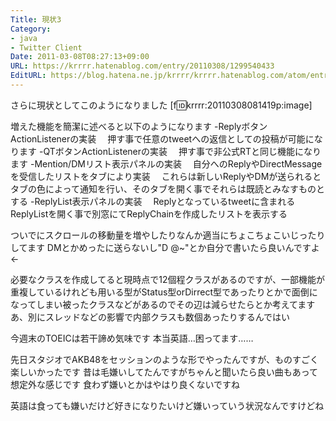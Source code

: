```yaml
---
Title: 現状3
Category:
- java
- Twitter Client
Date: 2011-03-08T08:27:13+09:00
URL: https://krrrr.hatenablog.com/entry/20110308/1299540433
EditURL: https://blog.hatena.ne.jp/krrrr/krrrr.hatenablog.com/atom/entry/11696248318756263086
---
```


さらに現状としてこのようになりました
[f:id:krrrr:20110308081419p:image]

増えた機能を簡潔に述べると以下のようになります
-ReplyボタンActionListenerの実装
　押す事で任意のtweetへの返信としての投稿が可能になります
-QTボタンActionListenerの実装
　押す事で非公式RTと同じ機能になります
-Mention/DMリスト表示パネルの実装
　自分へのReplyやDirectMessageを受信したリストをタブにより実装
　これらは新しいReplyやDMが送られるとタブの色によって通知を行い、そのタブを開く事でそれらは既読とみなすものとする
-ReplyList表示パネルの実装
　Replyとなっているtweetに含まれるReplyListを開く事で別窓にてReplyChainを作成したリストを表示する

ついでにスクロールの移動量を増やしたりなんか適当にちょこちょこいじったりしてます
DMとかめったに送らないし"D @~"とか自分で書いたら良いんですよ←



必要なクラスを作成してると現時点で12個程クラスがあるのですが、一部機能が重複しているけれども用いる型がStatus型orDirrect型であったりとかで面倒になってしまい被ったクラスなどがあるのでその辺は減らせたらとか考えてます
あ、別にスレッドなどの影響で内部クラスも数個あったりするんではい

今週末のTOEICは若干諦め気味です
本当英語…困ってます……



先日スタジオでAKB48をセッションのような形でやったんですが、ものすごく楽しいかったです
昔は毛嫌いしてたんですがちゃんと聞いたら良い曲もあって想定外な感じです
食わず嫌いとかはやはり良くないですね

英語は食っても嫌いだけど好きになりたいけど嫌いっていう状況なんですけどね
